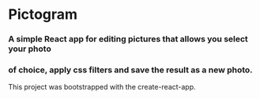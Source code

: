 # Pictogram

### A simple React app for editing pictures that allows you select your photo
### of choice, apply css filters and save the result as a new photo.

This project was bootstrapped with the create-react-app.
